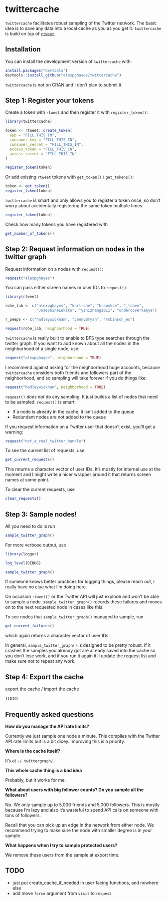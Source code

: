 
<!-- README.md is generated from README.Rmd. Please edit that file -->

# twittercache

<!-- badges: start -->

<!-- badges: end -->

`twittercache` facilitates robust sampling of the Twitter network. The
basic idea is to save any data into a local cache as you as you get it.
`twittercache` is build on top of [`rtweet`](http://rtweet.info/).

## Installation

You can install the development version of `twittercache` with:

``` r
install.packages("devtools")
devtools::install_github("alexpghayes/twittercache")
```

`twittercache` is not on CRAN and I don’t plan to submit it.

## Step 1: Register your tokens

Create a token with `rtweet` and then register it with
`register_token()`:

``` r
library(twittercache)

token <- rtweet::create_token(
  app = "FILL_THIS_IN",
  consumer_key = "FILL_THIS_IN",
  consumer_secret = "FILL_THIS_IN",
  access_token = "FILL_THIS_IN",
  access_secret = "FILL_THIS_IN"
)

register_token(token)
```

Or add existing `rtweet` tokens with `get_token()` / `get_tokens()`:

``` r
token <- get_token()
register_token(token)
```

`twittercache` is smart and only allows you to register a token once, so
don’t worry about accidentally registering the same token multiple
times:

``` r
register_token(token)
```

Check how many tokens you have registered with

``` r
get_number_of_tokens()
```

## Step 2: Request information on nodes in the twitter graph

Request information on a nodes with `request()`:

``` r
request("alexpghayes")
```

You can pass either screen names or user IDs to `request()`:

``` r
library(rtweet)

rohe_lab <- c("alexpghayes", "karlrohe", "krauskae", "_fchen",
              "JosephineLukito", "yinizhang2011", "undercoverkanye")

r_peeps <- c("hadleywickham", "JennyBryan", "robinson_es")

request(rohe_lab, neighborhood = TRUE)
```

`twittercache` is really built to enable to BFS type searches through
the twitter graph. If you want to add known about all the nodes in the
neighborhood of a single node, use:

``` r
request("alexpghayes", neighborhood = TRUE)
```

I recommend against asking for the neighborhood huge accounts, because
`twittercache` considers both friends and followers part of the
neighborhood, and so sampling will take forever if you do things like:

``` r
request("hadleywickham", neighborhood = TRUE)
```

`request()` *does not* do any sampling. It just builds a list of nodes
that need to be sampled. `request()` is smart:

  - If a node is already in the cache, it isn’t added to the queue
  - Redundant nodes are not added to the queue

If you request information on a Twitter user that doesn’t exist, you’ll
get a warning:

``` r
request("not_a_real_twitter_handle")
```

To see the current list of requests, use

``` r
get_current_requests()
```

This returns a character vector of user IDs. It’s mostly for internal
use at the moment and I might write a nicer wrapper around it that
returns screen names at some point.

To clear the current requests, use

``` r
clear_requests()
```

## Step 3: Sample nodes\!

All you need to do is run

``` r
sample_twitter_graph()
```

For more verbose output, use

``` r
library(logger)

log_level(DEBUG)

sample_twitter_graph()
```

If someone knows better practices for logging things, please reach out,
I really have no clue what I’m doing here.

On occasion `rtweet()` or the Twitter API will just explode and won’t be
able to sample a node. `sample_twitter_graph()` records these failures
and moves on to the next requested node in cases like this.

To see nodes that `sample_twitter_graph()` managed to sample, run

``` r
get_current_failures()
```

which again returns a character vector of user IDs.

In general, `sample_twitter_graph()` is designed to be pretty robust. If
it crashes the samples you already got are already saved into the cache
so you don’t lose work, and if you run it again it’ll update the request
list and make sure not to repeat any work.

## Step 4: Export the cache

export the cache / import the cache

TODO

## Frequently asked questions

**How do you manage the API rate limits?**

Currently we just sample one node a minute. This complies with the
Twitter API rate limits but is a bit dicey. Improving this is a
priority.

**Where is the cache itself?**

It’s at `~/.twittergraph/`.

**This whole cache thing is a bad idea**

Probably, but it works for me.

**What about users with big follower counts? Do you sample all the
followers?**

No. We only sample up to 5,000 friends and 5,000 followers. This is
mostly because I’m lazy and also it’s wasteful to spend API calls on
someone with tons of followers.

Recall that you can pick up an edge in the network from either node. We
recommend trying to make sure the node with smaller degree is in your
sample.

**What happens when I try to sample protected users?**

We remove these users from the sample at export time.

## TODO

  - just put create\_cache\_if\_needed in user facing functions, and
    nowhere else
  - add move `force` argument from `visit` to `request`
